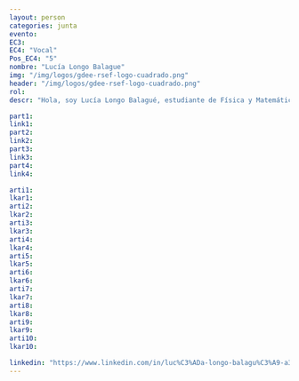 ```yaml
---
layout: person
categories: junta
evento: 
EC3: 
EC4: "Vocal"
Pos_EC4: "5"
nombre: "Lucía Longo Balague"
img: "/img/logos/gdee-rsef-logo-cuadrado.png"
header: "/img/logos/gdee-rsef-logo-cuadrado.png"
rol: 
descr: "Hola, soy Lucía Longo Balagué, estudiante de Física y Matemáticas en la Universidad de Oviedo. Como Vocal del Grupo de Estudiantes voy involucrarme en materia de RRPP y redes sociales. Sé que podría aportar un gran número de cosas buenas, como hacer un cambio más actual de imagen en redes sociales para así llegar a todos los usuarios posibles."

part1: 
link1: 
part2: 
link2: 
part3:
link3:
part4:
link4:

arti1:
lkar1: 
arti2:
lkar2:
arti3:
lkar3:
arti4:
lkar4:
arti5:
lkar5: 
arti6:
lkar6:
arti7:
lkar7: 
arti8:
lkar8:
arti9:
lkar9:
arti10:
lkar10:

linkedin: "https://www.linkedin.com/in/luc%C3%ADa-longo-balagu%C3%A9-a37121271/"
---
```

